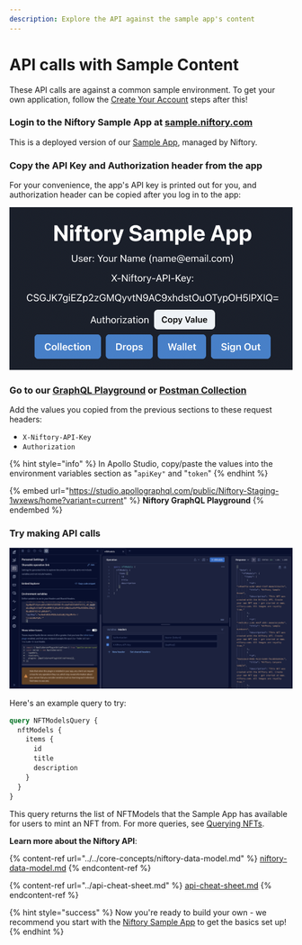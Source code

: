 ```yaml
---
description: Explore the API against the sample app's content
---
```


# API calls with Sample Content

These API calls are against a common sample environment. To get your own application, follow the [Create Your Account](../your-niftory-account.md) steps after this!

### **Login to the Niftory Sample App at** [**sample.niftory.com**](https://sample.niftory.com)

This is a deployed version of our [Sample App](../../sample-app/niftory-sample-app/), managed by Niftory.

### Copy the API Key and Authorization header from the app

For your convenience, the app's API key is printed out for you, and authorization header can be copied after you log in to the app:

![](<../../.gitbook/assets/image (3).png>)

### **Go to our** [**GraphQL Playground**](https://studio.apollographql.com/public/Niftory-Staging-1wxews/home?variant=current) **or** [**Postman Collection**](https://www.postman.com/dark-star-402968/workspace/niftory/collection/22409520-3f7f5cea-fe22-4589-beb5-5ff8d6fdca12?ctx=documentation)

Add the values you copied from the previous sections to these request headers:

* `X-Niftory-API-Key`
* `Authorization`

{% hint style="info" %}
In Apollo Studio, copy/paste the values into the environment variables section as "`apiKey"` and "`token`"
{% endhint %}

{% embed url="https://studio.apollographql.com/public/Niftory-Staging-1wxews/home?variant=current" %}
**Niftory GraphQL Playground**
{% endembed %}

### **Try making API calls**

![Niftory GraphQL Playground](<../../.gitbook/assets/image (1).png>)

Here's an example query to try:

```graphql
query NFTModelsQuery {
  nftModels {
    items {
      id
      title
      description     
    }
  }
}
```

This query returns the list of NFTModels that the Sample App has available for users to mint an NFT from. For more queries, see [Querying NFTs](../../core-concepts/nfts/querying-nfts.md).

**Learn more about the Niftory API**:

{% content-ref url="../../core-concepts/niftory-data-model.md" %}
[niftory-data-model.md](../../core-concepts/niftory-data-model.md)
{% endcontent-ref %}

{% content-ref url="../api-cheat-sheet.md" %}
[api-cheat-sheet.md](../api-cheat-sheet.md)
{% endcontent-ref %}

{% hint style="success" %}
Now you're ready to build your own - we recommend you start with the [Niftory Sample App](../../sample-app/niftory-sample-app/) to get the basics set up!
{% endhint %}
